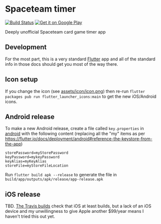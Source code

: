 # Spaceteam timer
[![Build Status](https://travis-ci.org/palfrey/spaceteam-timer.svg?branch=master)](https://travis-ci.org/palfrey/spaceteam-timer)
[![Get it on Google Play](https://developer.android.com/images/brand/en_generic_rgb_wo_45.png)](https://play.google.com/store/apps/details?id=net.tevp.spaceteamtimer)

Deeply unofficial Spaceteam card game timer app

## Development

For the most part, this is a very standard [Flutter](https://flutter.io/) app and all of the standard info in those docs should get you most of the way there.

## Icon setup

If you change the icon (see [assets/icon/icon.png](assets/icon/icon.png)) then re-run `flutter packages pub run flutter_launcher_icons:main` to get the new iOS/Android icons.

## Android release

To make a new Android release, create a file called `key.properties` in [android](android) with the following content (replacing all the "my" items as per https://flutter.io/docs/deployment/android#reference-the-keystore-from-the-app)

```
storePassword=myStorePassword
keyPassword=mykeyPassword
keyAlias=myKeyAlias
storeFile=myStoreFileLocation
```

Run `flutter build apk --release` to generate the file in `build/app/outputs/apk/release/app-release.apk`

## iOS release

TBD. [The Travis builds](https://travis-ci.org/palfrey/spaceteam-timer) check that iOS at least builds, but a lack of an iOS device and my unwillingness to give Apple another $99/year means I haven't tried this out yet.